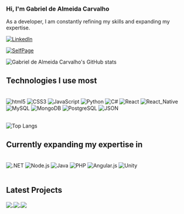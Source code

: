 ### Hi, I'm Gabriel de Almeida Carvalho

As a developer, I am constantly refining my skills and expanding my expertise.

[![LinkedIn](https://img.shields.io/badge/LinkedIn-0077B5?style=for-the-badge&logo=linkedin&logoColor=white)](https://www.linkedin.com/in/gbralmeidacarvalho/)

[![SelfPage](https://img.shields.io/website?label=gbrcarvalho.com&style=for-the-badge&url=https://.com/)]()

![Gabriel de Almeida Carvalho's GitHub stats](https://github-readme-stats.vercel.app/api?username=gabrieldealmeidacarvalho&show_icons=true&theme=dracula)

## Technologies I use most

<div style="display: inline_block"><br/>
  <img align="center" alt="html5" src="https://img.shields.io/badge/HTML5-E34F26?style=for-the-badge&logo=html5&logoColor=white" />
  <img align="center" alt="CSS3" src="https://img.shields.io/badge/CSS3-1572B6?style=for-the-badge&logo=css3&logoColor=white" />
  <img align="center" alt="JavaScript" src="https://img.shields.io/badge/JavaScript-F7DF1E?style=for-the-badge&logo=javascript&logoColor=black" />
  <img align="center" alt="Python" src="https://img.shields.io/badge/Python-3776AB?style=for-the-badge&logo=python&logoColor=white" />
  <img align="center" alt="C#" src="https://img.shields.io/badge/C%23-239120?style=for-the-badge&logo=c-sharp&logoColor=white" />
  <img align="center" alt="React" src="https://img.shields.io/badge/React-20232A?style=for-the-badge&logo=react&logoColor=61DAFB" />
  <img align="center" alt="React_Native" src="https://img.shields.io/badge/React_Native-20232A?style=for-the-badge&logo=react&logoColor=61DAFB" />
  <img align="center" alt="MySQL" src="https://img.shields.io/badge/MySQL-00000F?style=for-the-badge&logo=mysql&logoColor=white" />
  <img align="center" alt="MongoDB" src="https://img.shields.io/badge/MongoDB-4EA94B?style=for-the-badge&logo=mongodb&logoColor=white" />
  <img align="center" alt="PostgreSQL" src="https://img.shields.io/badge/PostgreSQL-316192?style=for-the-badge&logo=postgresql&logoColor=white" />
  <img align="center" alt="JSON" src="https://img.shields.io/badge/json%20web%20tokens-323330?style=for-the-badge&logo=json-web-tokens&logoColor=pink" />
</div><br/>

![Top Langs](https://github-readme-stats.vercel.app/api/top-langs/?username=gabrieldealmeidacarvalho&layout=compact)

## Currently expanding my expertise in

<div style="display: inline_block"><br/>
  <img align="center" alt=".NET" src="https://img.shields.io/badge/.NET-5C2D91?style=for-the-badge&logo=.net&logoColor=white" />
  <img align="center" alt="Node.js" src="https://img.shields.io/badge/Node.js-43853D?style=for-the-badge&logo=node.js&logoColor=white" />
  <img align="center" alt="Java" src="https://img.shields.io/badge/Java-ED8B00?style=for-the-badge&logo=openjdk&logoColor=white" />
  <img align="center" alt="PHP" src="https://img.shields.io/badge/PHP-777BB4?style=for-the-badge&logo=php&logoColor=white" />
  <img align="center" alt="Angular.js" src="https://img.shields.io/badge/AngularJS-E23237?style=for-the-badge&logo=angularjs&logoColor=white" />
  <img align="center" alt="Unity" src="https://img.shields.io/badge/Unity-100000?style=for-the-badge&logo=unity&logoColor=white" />
</div><br/>

## Latest Projects

<a href="https://github.com/GabrieldeAlmeidaCarvalho/Menu-Bits">
  <img align="center" src="https://github-readme-stats.vercel.app/api/pin/?username=gabrieldealmeidacarvalho&repo=Menu-Bits" />
</a>
<a href="https://github.com/GabrieldeAlmeidaCarvalho/BicoServico">
  <img align="center" src="https://github-readme-stats.vercel.app/api/pin/?username=gabrieldealmeidacarvalho&repo=BicoServico" />
</a>

<a href="https://github.com/GabrieldeAlmeidaCarvalho/Nutrix-Dietas-Web-DB">
  <img align="center" src="https://github-readme-stats.vercel.app/api/pin/?username=gabrieldealmeidacarvalho&repo=Nutrix-Dietas-Web-DB" />
</a>
